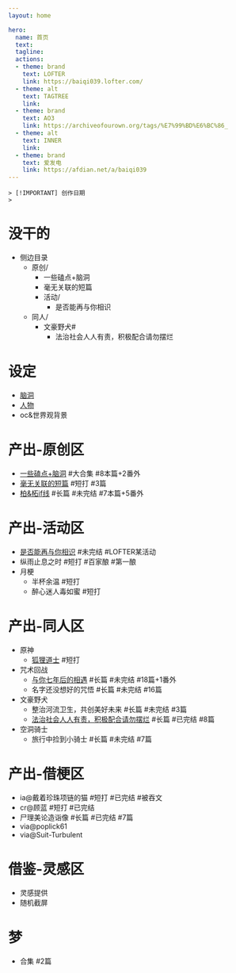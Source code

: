 ```yaml
---
layout: home

hero:
  name: 首页
  text: 
  tagline: 
  actions:
  - theme: brand
    text: LOFTER
    link: https://baiqi039.lofter.com/
  - theme: alt
    text: TAGTREE
    link: 
  - theme: brand
    text: AO3
    link: https://archiveofourown.org/tags/%E7%99%BD%E6%BC%86_
  - theme: alt
    text: INNER
    link: 
  - theme: brand
    text: 爱发电
    link: https://afdian.net/a/baiqi039
---
```


```
> [!IMPORTANT] 创作日期
> 
```

# 没干的
- 侧边目录
  - 原创/
    - 一些磕点+脑洞
    - 毫无关联的短篇
    - 活动/
      - 是否能再与你相识
  - 同人/
    - 文豪野犬#
      - 法治社会人人有责，积极配合请勿摆烂

# 设定
  - [脑洞](./setting/brainstorm.md)
  - [人物](./setting/character.md)
  - oc&世界观背景

# 产出-原创区
  - [一些磕点+脑洞](./original/brainstorm/main.md) #大合集 #8本篇+2番外
  - [毫无关联的短篇](./original/short/main.md) #短打 #3篇
  - [柏&柘if线](./original/bo&tuo_if/main.md) #长篇 #未完结 #7本篇+5番外

# 产出-活动区
  - [是否能再与你相识](./original/event/again/main.md) #未完结 #LOFTER某活动
  - 纵雨止息之时 #短打 #百家酿 #第一酿
  - 月梗
    - 半杯余温 #短打
    - 醉心迷人毒如蜜 #短打

# 产出-同人区
  - 原神
    - [狐狸道士](./fanfiction/genshin/fox/main.md) #短打
  - 咒术回战
    - [与你七年后的相遇](./fanfiction/jujutsu/7year/main.md) #长篇 #未完结 #18篇+1番外
    - 名字还没想好的咒悟 #长篇 #未完结 #16篇
  - 文豪野犬
    - 整治河流卫生，共创美好未来 #长篇 #未完结 #3篇
    - [法治社会人人有责，积极配合请勿摆烂](./fanfiction/bs_dogs/everyone/main.md) #长篇 #已完结 #8篇
  - 空洞骑士 
    - 旅行中捡到小骑士 #长篇 #未完结 #7篇

# 产出-借梗区
  - ia@戴着珍珠项链的猫 #短打 #已完结 #被吞文
  - cr@顾蓝 #短打 #已完结
  - 尸理美论造诣像 #长篇 #已完结 #7篇
  - via@poplick61
  - via@Suit-Turbulent

# 借鉴-灵感区
  - 灵感提供
  - 随机截屏

# 梦
  - 合集 #2篇